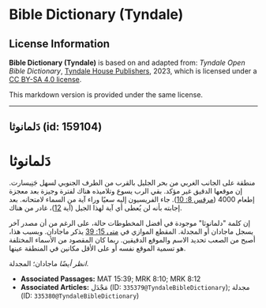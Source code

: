 # Bible Dictionary (Tyndale)

## License Information

**Bible Dictionary (Tyndale)** is based on and adapted from: _Tyndale Open Bible Dictionary_, [Tyndale House Publishers](https://tyndaleopenresources.com/), 2023, which is licensed under a [CC BY-SA 4.0 license](https://creativecommons.org/licenses/by-sa/4.0/legalcode.en).

This markdown version is provided under the same license.



--------------------------------

## دَلمانوثا (id: 159104)

دَلمانوثا
=========

منطقة على الجانب الغربي من بحر الجليل بالقرب من الطرف الجنوبي لسهل جَنِيسارت. إن موقعها الدقيق غير مؤكد. بقي الرب يسوع وتلاميذه هناك لفترة وجيزة بعد معجزة إطعام 4000 ([مرقس 8: 10](https://ref.ly/Mark8:10)). جاء الفريسيون إليه سعيًا وراء آية من السماء لامتحانه. بعد إجابته بأنه لن يُعطى أي آية لهذا الجيل (آية [12](https://ref.ly/Mark8:12))، غادر من هناك.

إن كلمة "دلمانوثا" موجودة في أفضل المخطوطات حالة، على الرغم من أن مصدر آخر يسجل ماجادان أو المجدلة. المقطع الموازي في [متى 15: 39](https://ref.ly/Matt15:39) يذكر ماجادان. وبسبب هذا، أصبح من الصعب تحديد الاسم والموقع الدقيقين. ربما كان المقصود من الأسماء المختلفة هو تسمية الموقع نفسه أو على الأقل مكانين في المنطقة عينها.

*انظر أيضًا* ماجادان؛ المجدلة.

* **Associated Passages:** MAT 15:39; MRK 8:10; MRK 8:12
* **Associated Articles:** مَجْدَل (ID: `335379@TyndaleBibleDictionary`); مجدلة (ID: `335380@TyndaleBibleDictionary`)


